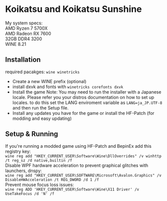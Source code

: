 # Koikatsu and Koikatsu Sunshine
My system specs:  
AMD Ryzen 7 5700X  
AMD Radeon RX 7600  
32GB DDR4 3200  
WINE 8.21  

## Installation
required pacakges: `wine winetricks`  
- Create a new WINE prefix (optional)
- install dxvk and fonts with `winetricks corefonts dxvk`
- Install the game
Note: You may need to run the installer with a Japanese locale. Please refer you your distros documentation on how to set up locales.
to do this set the LANG enviroment variable as `LANG=ja_JP.UTF-8` and then run the Setup file.
- Install any updates you have for the game or install the HF-Patch (for modding and easy updating)  

## Setup & Running
If you're running a modded game using HF-Patch and BepinEx add this registry key:  
`wine reg add "HKEY_CURRENT_USER\Software\Wine\DllOverrides" /v winhttp /t reg_sz /d native,builtin /f`  
Disable WPF hardware acceleration to prevent graphical glitches with launchers, dnspy:  
`wine reg add "HKEY_CURRENT_USER\SOFTWARE\Microsoft\Avalon.Graphics" /v DisableHWAcceleration /t REG_DWORD /d 1 /f`  
Prevent mouse focus loss issues:  
`wine reg ADD 'HKEY_CURRENT_USER\Software\Wine\X11 Driver' /v UseTakeFocus /d 'N' /f`  
